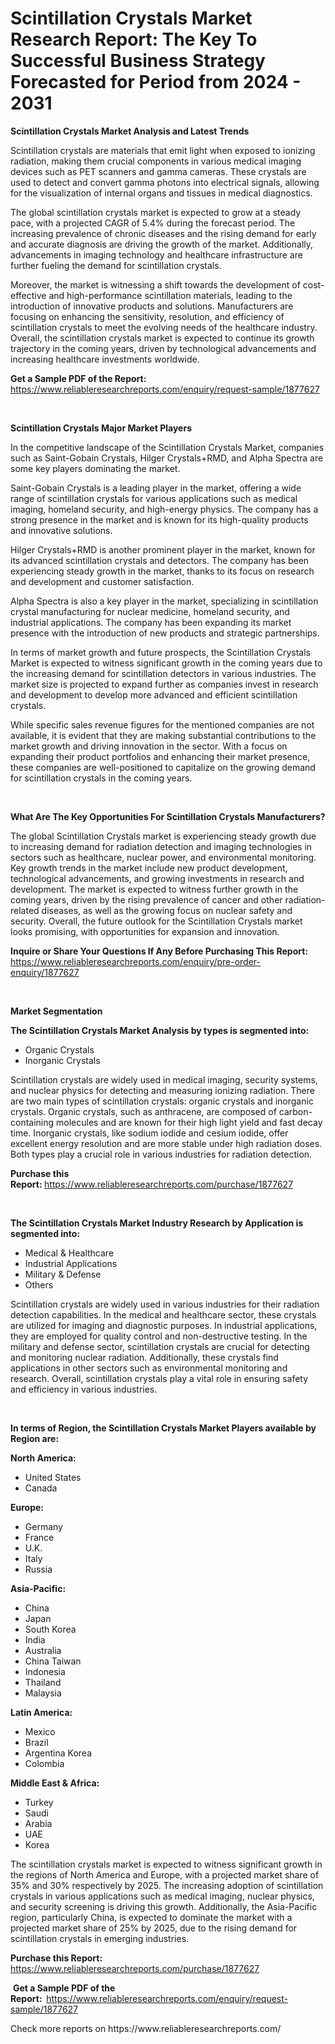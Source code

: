 <p><h1>Scintillation Crystals Market Research Report: The Key To Successful Business Strategy Forecasted for Period from 2024 - 2031</h1></p><p><strong>Scintillation Crystals Market Analysis and Latest Trends</strong></p>
<p><p>Scintillation crystals are materials that emit light when exposed to ionizing radiation, making them crucial components in various medical imaging devices such as PET scanners and gamma cameras. These crystals are used to detect and convert gamma photons into electrical signals, allowing for the visualization of internal organs and tissues in medical diagnostics.</p><p>The global scintillation crystals market is expected to grow at a steady pace, with a projected CAGR of 5.4% during the forecast period. The increasing prevalence of chronic diseases and the rising demand for early and accurate diagnosis are driving the growth of the market. Additionally, advancements in imaging technology and healthcare infrastructure are further fueling the demand for scintillation crystals. </p><p>Moreover, the market is witnessing a shift towards the development of cost-effective and high-performance scintillation materials, leading to the introduction of innovative products and solutions. Manufacturers are focusing on enhancing the sensitivity, resolution, and efficiency of scintillation crystals to meet the evolving needs of the healthcare industry. Overall, the scintillation crystals market is expected to continue its growth trajectory in the coming years, driven by technological advancements and increasing healthcare investments worldwide.</p></p>
<p><strong>Get a Sample PDF of the Report:&nbsp;</strong> <a href="https://www.reliableresearchreports.com/enquiry/request-sample/1877627">https://www.reliableresearchreports.com/enquiry/request-sample/1877627</a></p>
<p>&nbsp;</p>
<p><strong>Scintillation Crystals Major Market Players</strong></p>
<p><p>In the competitive landscape of the Scintillation Crystals Market, companies such as Saint-Gobain Crystals, Hilger Crystals+RMD, and Alpha Spectra are some key players dominating the market. </p><p>Saint-Gobain Crystals is a leading player in the market, offering a wide range of scintillation crystals for various applications such as medical imaging, homeland security, and high-energy physics. The company has a strong presence in the market and is known for its high-quality products and innovative solutions.</p><p>Hilger Crystals+RMD is another prominent player in the market, known for its advanced scintillation crystals and detectors. The company has been experiencing steady growth in the market, thanks to its focus on research and development and customer satisfaction.</p><p>Alpha Spectra is also a key player in the market, specializing in scintillation crystal manufacturing for nuclear medicine, homeland security, and industrial applications. The company has been expanding its market presence with the introduction of new products and strategic partnerships.</p><p>In terms of market growth and future prospects, the Scintillation Crystals Market is expected to witness significant growth in the coming years due to the increasing demand for scintillation detectors in various industries. The market size is projected to expand further as companies invest in research and development to develop more advanced and efficient scintillation crystals.</p><p>While specific sales revenue figures for the mentioned companies are not available, it is evident that they are making substantial contributions to the market growth and driving innovation in the sector. With a focus on expanding their product portfolios and enhancing their market presence, these companies are well-positioned to capitalize on the growing demand for scintillation crystals in the coming years.</p></p>
<p>&nbsp;</p>
<p><strong>What Are The Key Opportunities For Scintillation Crystals Manufacturers?</strong></p>
<p><p>The global Scintillation Crystals market is experiencing steady growth due to increasing demand for radiation detection and imaging technologies in sectors such as healthcare, nuclear power, and environmental monitoring. Key growth trends in the market include new product development, technological advancements, and growing investments in research and development. The market is expected to witness further growth in the coming years, driven by the rising prevalence of cancer and other radiation-related diseases, as well as the growing focus on nuclear safety and security. Overall, the future outlook for the Scintillation Crystals market looks promising, with opportunities for expansion and innovation.</p></p>
<p><strong>Inquire or Share Your Questions If Any Before Purchasing This Report:</strong> <a href="https://www.reliableresearchreports.com/enquiry/pre-order-enquiry/1877627">https://www.reliableresearchreports.com/enquiry/pre-order-enquiry/1877627</a></p>
<p>&nbsp;</p>
<p><strong>Market Segmentation</strong></p>
<p><strong>The Scintillation Crystals Market Analysis by types is segmented into:</strong></p>
<p><ul><li>Organic Crystals</li><li>Inorganic Crystals</li></ul></p>
<p><p>Scintillation crystals are widely used in medical imaging, security systems, and nuclear physics for detecting and measuring ionizing radiation. There are two main types of scintillation crystals: organic crystals and inorganic crystals. Organic crystals, such as anthracene, are composed of carbon-containing molecules and are known for their high light yield and fast decay time. Inorganic crystals, like sodium iodide and cesium iodide, offer excellent energy resolution and are more stable under high radiation doses. Both types play a crucial role in various industries for radiation detection.</p></p>
<p><strong>Purchase this Report:&nbsp;</strong><a href="https://www.reliableresearchreports.com/purchase/1877627">https://www.reliableresearchreports.com/purchase/1877627</a></p>
<p>&nbsp;</p>
<p><strong>The Scintillation Crystals Market Industry Research by Application is segmented into:</strong></p>
<p><ul><li>Medical & Healthcare</li><li>Industrial Applications</li><li>Military & Defense</li><li>Others</li></ul></p>
<p><p>Scintillation crystals are widely used in various industries for their radiation detection capabilities. In the medical and healthcare sector, these crystals are utilized for imaging and diagnostic purposes. In industrial applications, they are employed for quality control and non-destructive testing. In the military and defense sector, scintillation crystals are crucial for detecting and monitoring nuclear radiation. Additionally, these crystals find applications in other sectors such as environmental monitoring and research. Overall, scintillation crystals play a vital role in ensuring safety and efficiency in various industries.</p></p>
<p>&nbsp;</p>
<p><strong>In terms of Region, the Scintillation Crystals Market Players available by Region are:</strong></p>
<p>
    <p> <strong> North America: </strong>
        <ul>
            <li>United States</li>
            <li>Canada</li>
        </ul>
        </p> 
    <p> <strong> Europe: </strong>
        <ul>
            <li>Germany</li>
            <li>France</li>
            <li>U.K.</li>
            <li>Italy</li>
            <li>Russia</li>
        </ul>
        </p> 
    <p> <strong> Asia-Pacific: </strong>
        <ul>
            <li>China</li>
            <li>Japan</li>
            <li>South Korea</li>
            <li>India</li>
            <li>Australia</li>
            <li>China Taiwan</li>
            <li>Indonesia</li>
            <li>Thailand</li>
            <li>Malaysia</li>
        </ul>
        </p> 
    <p> <strong> Latin America: </strong>
        <ul>
            <li>Mexico</li>
            <li>Brazil</li>
            <li>Argentina Korea</li>
            <li>Colombia</li>
        </ul>
        </p> 
    <p> <strong> Middle East & Africa: </strong>
        <ul>
            <li>Turkey</li>
            <li>Saudi</li>
            <li>Arabia</li>
            <li>UAE</li>
            <li>Korea</li>
        </ul>
    </p>
    </p>
<p><p>The scintillation crystals market is expected to witness significant growth in the regions of North America and Europe, with a projected market share of 35% and 30% respectively by 2025. The increasing adoption of scintillation crystals in various applications such as medical imaging, nuclear physics, and security screening is driving this growth. Additionally, the Asia-Pacific region, particularly China, is expected to dominate the market with a projected market share of 25% by 2025, due to the rising demand for scintillation crystals in emerging industries.</p></p>
<p><strong>Purchase this Report: </strong><a href="https://www.reliableresearchreports.com/purchase/1877627">https://www.reliableresearchreports.com/purchase/1877627</a></p>
<p>&nbsp;<strong>Get a Sample PDF of the Report:&nbsp;&nbsp;</strong><a href="https://www.reliableresearchreports.com/enquiry/request-sample/1877627">https://www.reliableresearchreports.com/enquiry/request-sample/1877627</a></p>
<p><strong></strong></p>
<p>Check more reports on https://www.reliableresearchreports.com/</p>